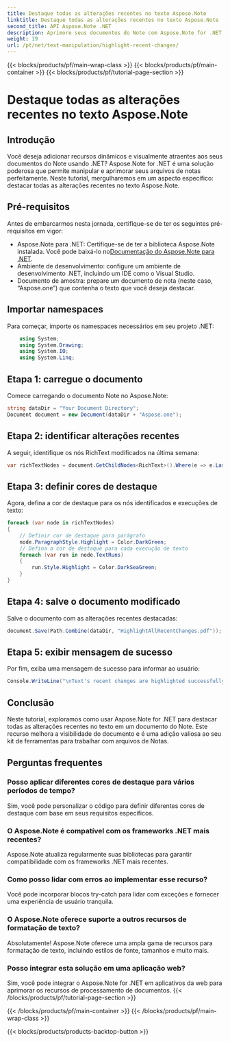 ```yaml
---
title: Destaque todas as alterações recentes no texto Aspose.Note
linktitle: Destaque todas as alterações recentes no texto Aspose.Note
second_title: API Aspose.Note .NET
description: Aprimore seus documentos do Note com Aspose.Note for .NET! Aprenda como destacar alterações recentes no texto com este tutorial passo a passo.
weight: 19
url: /pt/net/text-manipulation/highlight-recent-changes/
---
```


{{< blocks/products/pf/main-wrap-class >}}
{{< blocks/products/pf/main-container >}}
{{< blocks/products/pf/tutorial-page-section >}}

# Destaque todas as alterações recentes no texto Aspose.Note

## Introdução
Você deseja adicionar recursos dinâmicos e visualmente atraentes aos seus documentos do Note usando .NET? Aspose.Note for .NET é uma solução poderosa que permite manipular e aprimorar seus arquivos de notas perfeitamente. Neste tutorial, mergulharemos em um aspecto específico: destacar todas as alterações recentes no texto Aspose.Note.
## Pré-requisitos
Antes de embarcarmos nesta jornada, certifique-se de ter os seguintes pré-requisitos em vigor:
-  Aspose.Note para .NET: Certifique-se de ter a biblioteca Aspose.Note instalada. Você pode baixá-lo no[Documentação do Aspose.Note para .NET](https://reference.aspose.com/note/net/).
- Ambiente de desenvolvimento: configure um ambiente de desenvolvimento .NET, incluindo um IDE como o Visual Studio.
- Documento de amostra: prepare um documento de nota (neste caso, “Aspose.one”) que contenha o texto que você deseja destacar.
## Importar namespaces
Para começar, importe os namespaces necessários em seu projeto .NET:
```csharp
    using System;
    using System.Drawing;
    using System.IO;
    using System.Linq;
```
## Etapa 1: carregue o documento
Comece carregando o documento Note no Aspose.Note:
```csharp
string dataDir = "Your Document Directory";
Document document = new Document(dataDir + "Aspose.one");
```
## Etapa 2: identificar alterações recentes
A seguir, identifique os nós RichText modificados na última semana:
```csharp
var richTextNodes = document.GetChildNodes<RichText>().Where(e => e.LastModifiedTime >= DateTime.Today.Subtract(TimeSpan.FromDays(7)));
```
## Etapa 3: definir cores de destaque
Agora, defina a cor de destaque para os nós identificados e execuções de texto:
```csharp
foreach (var node in richTextNodes)
{
    // Definir cor de destaque para parágrafo
    node.ParagraphStyle.Highlight = Color.DarkGreen;
    // Defina a cor de destaque para cada execução de texto
    foreach (var run in node.TextRuns)
    {
        run.Style.Highlight = Color.DarkSeaGreen;
    }
}
```
## Etapa 4: salve o documento modificado
Salve o documento com as alterações recentes destacadas:
```csharp
document.Save(Path.Combine(dataDir, "HighlightAllRecentChanges.pdf"));
```
## Etapa 5: exibir mensagem de sucesso
Por fim, exiba uma mensagem de sucesso para informar ao usuário:
```csharp
Console.WriteLine("\nText's recent changes are highlighted successfully.");
```
## Conclusão
Neste tutorial, exploramos como usar Aspose.Note for .NET para destacar todas as alterações recentes no texto em um documento do Note. Este recurso melhora a visibilidade do documento e é uma adição valiosa ao seu kit de ferramentas para trabalhar com arquivos de Notas.
## Perguntas frequentes
### Posso aplicar diferentes cores de destaque para vários períodos de tempo?
Sim, você pode personalizar o código para definir diferentes cores de destaque com base em seus requisitos específicos.
### O Aspose.Note é compatível com os frameworks .NET mais recentes?
Aspose.Note atualiza regularmente suas bibliotecas para garantir compatibilidade com os frameworks .NET mais recentes.
### Como posso lidar com erros ao implementar esse recurso?
Você pode incorporar blocos try-catch para lidar com exceções e fornecer uma experiência de usuário tranquila.
### O Aspose.Note oferece suporte a outros recursos de formatação de texto?
Absolutamente! Aspose.Note oferece uma ampla gama de recursos para formatação de texto, incluindo estilos de fonte, tamanhos e muito mais.
### Posso integrar esta solução em uma aplicação web?
Sim, você pode integrar o Aspose.Note for .NET em aplicativos da web para aprimorar os recursos de processamento de documentos.
{{< /blocks/products/pf/tutorial-page-section >}}

{{< /blocks/products/pf/main-container >}}
{{< /blocks/products/pf/main-wrap-class >}}

{{< blocks/products/products-backtop-button >}}
